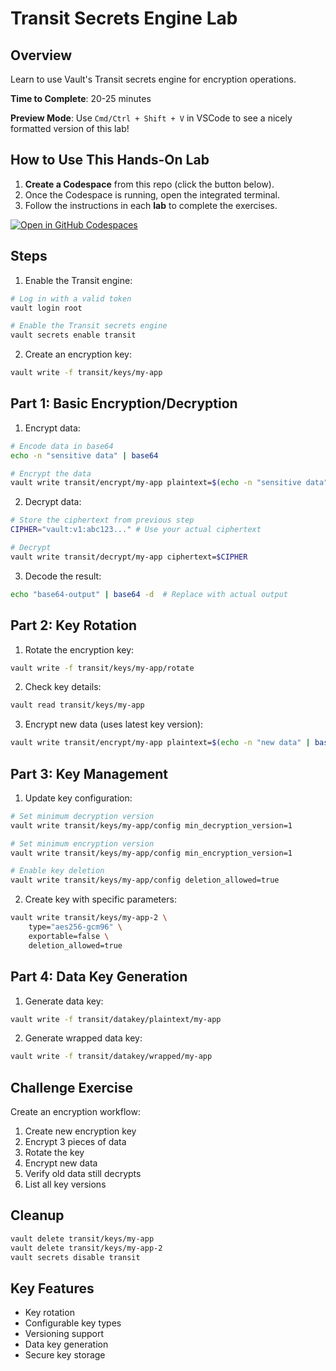 # Transit Secrets Engine Lab

## Overview
Learn to use Vault's Transit secrets engine for encryption operations.

**Time to Complete**: 20-25 minutes

**Preview Mode**: Use `Cmd/Ctrl + Shift + V` in VSCode to see a nicely formatted version of this lab!

## How to Use This Hands-On Lab

1. **Create a Codespace** from this repo (click the button below).  
2. Once the Codespace is running, open the integrated terminal.
3. Follow the instructions in each **lab** to complete the exercises.

[![Open in GitHub Codespaces](https://github.com/codespaces/badge.svg)](https://codespaces.new/btkrausen/vault-codespaces)

## Steps

1. Enable the Transit engine:
```bash
# Log in with a valid token
vault login root

# Enable the Transit secrets engine
vault secrets enable transit
```

2. Create an encryption key:
```bash
vault write -f transit/keys/my-app
```

## Part 1: Basic Encryption/Decryption

1. Encrypt data:
```bash
# Encode data in base64
echo -n "sensitive data" | base64

# Encrypt the data
vault write transit/encrypt/my-app plaintext=$(echo -n "sensitive data" | base64)
```

2. Decrypt data:
```bash
# Store the ciphertext from previous step
CIPHER="vault:v1:abc123..." # Use your actual ciphertext

# Decrypt
vault write transit/decrypt/my-app ciphertext=$CIPHER
```

3. Decode the result:
```bash
echo "base64-output" | base64 -d  # Replace with actual output
```

## Part 2: Key Rotation

1. Rotate the encryption key:
```bash
vault write -f transit/keys/my-app/rotate
```

2. Check key details:
```bash
vault read transit/keys/my-app
```

3. Encrypt new data (uses latest key version):
```bash
vault write transit/encrypt/my-app plaintext=$(echo -n "new data" | base64)
```

## Part 3: Key Management

1. Update key configuration:
```bash
# Set minimum decryption version
vault write transit/keys/my-app/config min_decryption_version=1

# Set minimum encryption version
vault write transit/keys/my-app/config min_encryption_version=1

# Enable key deletion
vault write transit/keys/my-app/config deletion_allowed=true
```

2. Create key with specific parameters:
```bash
vault write transit/keys/my-app-2 \
    type="aes256-gcm96" \
    exportable=false \
    deletion_allowed=true
```

## Part 4: Data Key Generation

1. Generate data key:
```bash
vault write -f transit/datakey/plaintext/my-app
```

2. Generate wrapped data key:
```bash
vault write -f transit/datakey/wrapped/my-app
```

## Challenge Exercise

Create an encryption workflow:
1. Create new encryption key
2. Encrypt 3 pieces of data
3. Rotate the key
4. Encrypt new data
5. Verify old data still decrypts
6. List all key versions

## Cleanup
```bash
vault delete transit/keys/my-app
vault delete transit/keys/my-app-2
vault secrets disable transit
```

## Key Features
- Key rotation
- Configurable key types
- Versioning support
- Data key generation
- Secure key storage